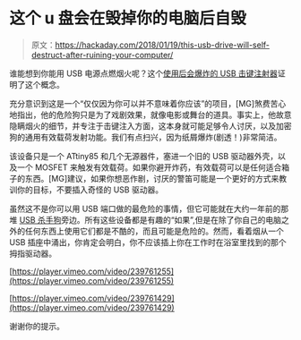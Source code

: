 # 这个 u 盘会在毁掉你的电脑后自毁

> 原文：<https://hackaday.com/2018/01/19/this-usb-drive-will-self-destruct-after-ruining-your-computer/>

谁能想到你能用 USB 电源点燃烟火呢？这个[使用后会爆炸的 USB 击键注射器](https://medium.com/@_MG_/mr-self-destruct-7986998f32a8)证明了这个概念。

充分意识到这是一个“仅仅因为你可以并不意味着你应该”的项目，[MG]煞费苦心地指出，他的危险狗只是为了戏剧效果，就像电影或舞台的道具。事实上，他故意隐瞒烟火的细节，并专注于击键注入方面，这本身就可能足够令人讨厌，以及加密狗的通用有效载荷发射功能。我们有点扫兴，因为纸屑爆炸(剧透！)非常简洁。

该设备只是一个 ATtiny85 和几个无源器件，塞进一个旧的 USB 驱动器外壳，以及一个 MOSFET 来触发有效载荷。如果你避开炸药，有效载荷可以是任何适合箱子的东西。[MG]建议，如果你想恶作剧，讨厌的警笛可能是一个更好的方式来教训你的目标，不要插入奇怪的 USB 驱动器。

虽然这不是你可以用 USB 端口做的最危险的事情，但它可能就在大约一年前的那堆 [USB 杀手狗](https://hackaday.com/2017/02/19/the-usb-killer-now-faster-better-more-anonymous/)旁边。所有这些设备都是有趣的“如果”,但是在除了你自己的电脑之外的任何东西上使用它们都是不酷的，而且可能是危险的。然而，看着烟从一个 USB 插座中涌出，你肯定会明白，你不应该插上你在工作时在浴室里找到的那个拇指驱动器。

[https://player.vimeo.com/video/239761255](https://player.vimeo.com/video/239761255)

[https://player.vimeo.com/video/239761429](https://player.vimeo.com/video/239761429)

谢谢你的提示。